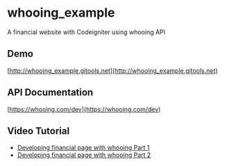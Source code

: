 whooing_example
===============

A financial website with Codeigniter using whooing API

## Demo
[http://whooing_example.gitools.net](http://whooing_example.gitools.net)

## API Documentation
[https://whooing.com/dev](https://whooing.com/dev)

## Video Tutorial
- [Developing financial page with whooing Part 1](https://www.youtube.com/watch?v=kwDfjumGrbs)
- [Developing financial page with whooing Part 2](https://www.youtube.com/watch?v=9PB7g5NkW9k)
